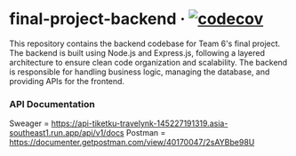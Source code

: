 # final-project-backend &middot; [![codecov](https://codecov.io/gh/travelynk/final-project-backend/graph/badge.svg?token=FHP8UU0ML6)](https://codecov.io/gh/travelynk/final-project-backend)
This repository contains the backend codebase for Team 6's final project. The backend is built using Node.js and Express.js, following a layered architecture to ensure clean code organization and scalability. 
The backend is responsible for handling business logic, managing the database, and providing APIs for the frontend.

### API Documentation
Sweager = https://api-tiketku-travelynk-145227191319.asia-southeast1.run.app/api/v1/docs
Postman = https://documenter.getpostman.com/view/40170047/2sAYBbe98U